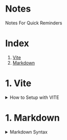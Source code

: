# Notes
Notes For Quick Reminders

# Index
1. [Vite](#Vite)
1. [Markdown](#Markdown)

# <a name="Vite">1. Vite</a>

<details>
<Summary>How to Setup with VITE</Summary>


```bash
    npm create vite@latest
```
- Follow on screen instructions. 
- If you already created a folder for project, leave project name empty. 
- Select what you need from displayed list.


</details>

# <a name="Markdown">1. Markdown</a>

<details>
<Summary>Markdown Syntax</Summary>

- Table of Contents Link

```bash
    [a link](# MyTitle)
```
```bash
    [a link](# With-Spaces-Like-This)
```


</details>
